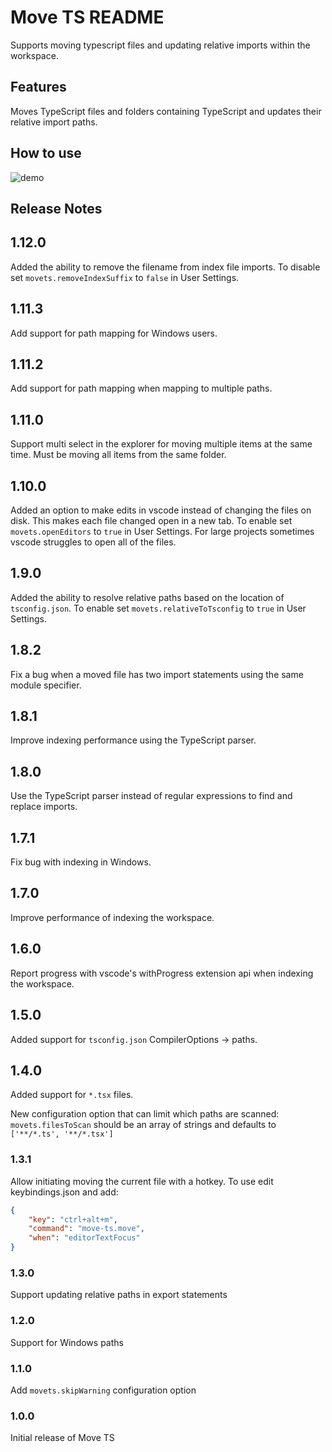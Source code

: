 # Move TS README

Supports moving typescript files and updating relative imports within the workspace.

## Features
Moves TypeScript files and folders containing TypeScript and updates their relative import paths.

## How to use

![demo](images/usage.gif)

<!--## Extension Settings-->

<!--## Known Issues-->

## Release Notes

## 1.12.0

Added the ability to remove the filename from index file imports. To disable set `movets.removeIndexSuffix` to `false` in User Settings.

## 1.11.3

Add support for path mapping for Windows users.

## 1.11.2

Add support for path mapping when mapping to multiple paths.

## 1.11.0

Support multi select in the explorer for moving multiple items at the same time. Must be moving all items from the same folder.

## 1.10.0

Added an option to make edits in vscode instead of changing the files on disk. This makes each file changed open in a new tab. To enable set `movets.openEditors` to `true` in User Settings. For large projects sometimes vscode struggles to open all of the files.

## 1.9.0

Added the ability to resolve relative paths based on the location of `tsconfig.json`. To enable set `movets.relativeToTsconfig` to `true` in User Settings.

## 1.8.2

Fix a bug when a moved file has two import statements using the same module specifier.

## 1.8.1

Improve indexing performance using the TypeScript parser.

## 1.8.0

Use the TypeScript parser instead of regular expressions to find and replace imports.

## 1.7.1

Fix bug with indexing in Windows.

## 1.7.0

Improve performance of indexing the workspace.

## 1.6.0

Report progress with vscode's withProgress extension api when indexing the workspace.

## 1.5.0

Added support for `tsconfig.json` CompilerOptions -> paths.

## 1.4.0

Added support for `*.tsx` files.

New configuration option that can limit which paths are scanned: `movets.filesToScan` should be an array of strings and defaults to `['**/*.ts', '**/*.tsx']`

### 1.3.1

Allow initiating moving the current file with a hotkey. To use edit keybindings.json and add:

```json
{
    "key": "ctrl+alt+m",
    "command": "move-ts.move",
    "when": "editorTextFocus"
}
```
### 1.3.0

Support updating relative paths in export statements
### 1.2.0

Support for Windows paths

### 1.1.0

Add `movets.skipWarning` configuration option

### 1.0.0

Initial release of Move TS
